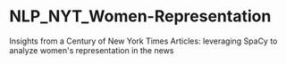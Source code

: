 # NLP_NYT_Women-Representation
Insights from a Century of New York Times Articles: leveraging SpaCy to analyze women's representation in the news
